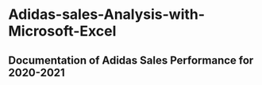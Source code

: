 # Adidas-sales-Analysis-with-Microsoft-Excel
## Documentation of Adidas Sales Performance for 2020-2021

